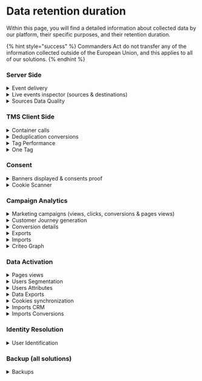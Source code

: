 # Data retention duration

Within this page, you will find a detailed information about collected data by our platform, their specific purposes, and their retention duration.



{% hint style="success" %}
Commanders Act do not transfer any of the information collected outside of the European Union, and this applies to all of our solutions.
{% endhint %}

### Server Side

<details>

<summary>Event delivery </summary>

**Type:** Data Collection

**Purpose:** Sampling storage of inbound and outbound hits from server side function

**Personal data:**  Any data necessary for the client's project\
\*IP addresses are automatically obfuscated (the last octet is replaced by 0)

**Consent required:** Yes

**Data retention:** 30 days

**Collection frequency:** 6 requests per minute for each event type\
\*a bonus of 30 request per hour for each event type

</details>

<details>

<summary>Live events inspector (sources &#x26; destinations)</summary>

**Type:** Data Collection

**Purpose:** Sampling storage of inbound and outbound hits from server side function

**Personal data:**  Any data necessary for the client's project\
\*IP addresses are automatically obfuscated (the last octet is replaced by 0)

**Consent required:** Yes

**Data retention:** 7 days

**Collection frequency:** 6 requests per minute for each event type\
\*a bonus of 30 request per hour for each event type

</details>

<details>

<summary>Sources Data Quality</summary>

**Type:** Data Collection

**Purpose:** Sampling storage of inbound and outbound hits from server side function

**Personal data:** Yes, depending of customers settings

**Consent required:** Yes

**Data retention:** 30 days

**Collection frequency:** 6 requests per minute for each event type\
\*a bonus of 30 request per hour for each event type

</details>

### TMS Client Side

<details>

<summary>Container calls</summary>

**Type:** Data Collection

**Purpose:** Monitoring of the volume of container calls Generation of TAG invoicing

**Personal data:** No

**Consent required:** No

**Data retention:** 31 days

</details>

<details>

<summary>Deduplication conversions</summary>

**Type:** Data Collection

**Purpose:** Deduplication reporting by conversions

**Personal data:** No

**Consent required:** Yes

**Data retention:** 90 days

</details>

<details>

<summary>Tag Performance</summary>

**Type:** Data Collection

**Purpose:** Performance reporting on the tags embedded in our containers

**Personal data:** No

**Consent required:** Yes

**Data retention:** 30 days

</details>

<details>

<summary>One Tag </summary>

**Type:** Data Collection

**Purpose:** Collecting of online events with possible storage, in order to transfer data to partners or generate user segmentation and exports

**Personal data:**&#x20;

* ID Unique CA (TC\_ID)&#x20;
* IP&#x20;
* User Agent&#x20;
* User ID Any other data necessary for the client's project

**Consent required:** Yes

**Data retention:** 30 days

</details>

### Consent

<details>

<summary>Banners displayed &#x26; consents proof</summary>

**Type:** Data Collection

**Purpose:** Counting of privacy banner postings and consents. Storage of consents in accordance with legislation

**Personal data:** Commanders Act uniq ID (TCPID)

**Consent required:** No

**Data retention:** 396 days

</details>

<details>

<summary>Cookie Scanner</summary>

**Type:** Data Collection

**Purpose:** Collection of cookies set up on customer website for conformity check

**Personal data:** No

**Consent required:** Yes

**Data retention:** 30 days

</details>

### Campaign Analytics

<details>

<summary>Marketing campaigns (views, clicks, conversions &#x26; pages views)</summary>

**Type:** Data Collection

**Purpose:** Dashboard generation on sales attribution to marketing solutions

**Personal data:**&#x20;

* Commanders Act uniq ID (TC\_ID)&#x20;
* IP&#x20;
* User Agent

**Consent required:** Yes

**Data retention:** 90 days

</details>

<details>

<summary>Customer Journey generation</summary>

**Type:** Data Processing

**Purpose:** Generation of customers journeys from the collected data to be able to constitute the attribution

**Personal data:** Yes

**Consent required:** Yes

**Data retention:** 90 days

</details>

<details>

<summary>Conversion details</summary>

**Type:** Data Processing

**Purpose:** Storage of conversions with customer journeys

**Personal data:**&#x20;

* Commanders Act uniq ID (TC\_ID)&#x20;
* IP&#x20;
* User Agent
* Conversion data

**Consent required:** Yes

**Data retention:** 2 years

**Additional information:** This long retention allows our customers to compare conversion data to previous year.

</details>

<details>

<summary>Exports</summary>

**Type:** Raw or aggregated data exports

**Purpose:** Export of collected or aggregated data

**Personal data:**&#x20;

* Commanders Act uniq ID (TC\_ID)&#x20;
* IP&#x20;
* User Agent

**Consent required:** Yes

**Data retention:**&#x20;

* 90 days for raw data
* Contract duration for aggregated data.&#x20;

</details>

<details>

<summary>Imports</summary>

**Type:** Data Processing

**Purpose:** Importation of campaign or conversion data

**Personal data:**&#x20;

* Commanders Act uniq ID (TC\_ID)&#x20;
* IP&#x20;
* User Agent
* Conversion data

**Consent required:** Yes

**Data retention:** 2 years

**Additional information:** This long retention allows our customers to compare conversion data to previous year.

</details>

<details>

<summary>Criteo Graph</summary>

**Type:** Data Processing

**Purpose:** Identification enhancement using Criteo Ids

**Personal data:** No

**Consent required:** Yes

**Data retention:** 1 year

</details>

### Data Activation

<details>

<summary>Pages views</summary>

**Type:** Data Collection

**Purpose:** Collecting the navigation of Internet users on a website in order to perform profiling

**Personal data:**&#x20;

* ID Unique CA (TC\_ID)&#x20;
* IP&#x20;
* User Agent&#x20;
* User ID Any other data necessary for the client's project

**Consent required:** Yes

**Data retention:** 30 days

</details>

<details>

<summary>Users Segmentation</summary>

**Type:** Data Processing

**Purpose:** Algorithms for the distribution of users in predefined segments

**Personal data:** No

**Consent required:** Yes

**Data retention:** 2 years

**Additional information:** We consider a user to be inactive after 2 years. This period is set to match the need of some of our customers having long sales cycles

</details>

<details>

<summary>Users Attributes</summary>

**Type:** Data Processing

**Purpose:** Algorithms for attributes calculations based on existing data

**Personal data:** No

**Consent required:** Yes

**Data retention:** 2 years

**Additional information:** We consider a user to be inactive after 2 years. This period is set to match the need of some of our customers having long sales cycles

</details>

<details>

<summary>Data Exports</summary>

**Type:** Data Exports

**Purpose:** Export of data to any destination requested by the customer

**Personal data:** All collected data is exportable

**Consent required:** Yes

**Data retention:**&#x20;

* 2 years for users data&#x20;
* 30 days for raw events

**Additional information:** We consider a user to be inactive after 2 years. This period is set to match the need of some of our customers having long sales cycles

</details>

<details>

<summary>Cookies synchronization</summary>

**Type:** Data Collection

**Purpose:** Correspondence of our IDs with partner IDs

**Personal data:**&#x20;

* ID Unique CA (TC\_ID)&#x20;
* Partners Ids

**Consent required:** Yes

**Data retention:** 365 days

**Additional information:** We consider a user to be inactive after 2 years. This period is set to match the need of some of our customers having long sales cycles

</details>

<details>

<summary>Imports CRM</summary>

**Type:** Data Import

**Purpose:** CRM data import and reconciliation with collected data

**Personal data:** Any data necessary for the client's project

**Consent required:** Yes

**Data retention:** 3 years

</details>

<details>

<summary>Imports Conversions</summary>

**Type:** Data Import

**Purpose:** Import of conversion and reconciliation with collected data

**Personal data:**&#x20;

* Name
* first name&#x20;
* email
* contact information

**Consent required:** Yes

**Data retention:** 3 months

</details>

### Identity Resolution

<details>

<summary>User Identification</summary>

**Type:** Data Processing

**Purpose:** Reconciliation algorithm for multi-device Internet users

**Personal data:**&#x20;

* ID Unique CA (TC\_ID)&#x20;
* IP&#x20;
* User Agent&#x20;
* User ID

**Consent required:** Yes

**Data retention:** defined by contract

</details>

### Backup (all solutions)

<details>

<summary>Backups</summary>

**Type:** Backup

**Purpose:** Backups of all data stored

**Personal data:** All databases

**Consent required:** Not applicable

**Data retention:** 3 months

</details>
